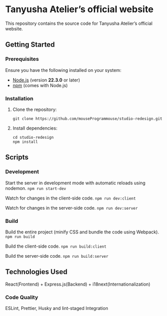 # Tanyusha Atelier’s official website

This repository contains the source code for Tanyusha Atelier’s official website.

## Getting Started

### Prerequisites

Ensure you have the following installed on your system:

- [Node.js](https://nodejs.org/) (version **22.3.0** or later)
- [npm](https://www.npmjs.com/) (comes with Node.js)

### Installation

1. Clone the repository:
   ```
   git clone https://github.com/mouseProgrammouse/studio-redesign.git
   ```
2. Install dependencies:
   ```
   cd studio-redesign
   npm install
   ```

## Scripts

### Development

Start the server in development mode with automatic reloads using nodemon.
`npm run start-dev`

Watch for changes in the client-side code.
`npm run dev:client`

Watch for changes in the server-side code.
`npm run dev:server`

### Build

Build the entire project (minify CSS and bundle the code using Webpack).
`npm run build`

Build the client-side code.
`npm run build:client`

Build the server-side code.
`npm run build:server`

## Technologies Used

React(Frontend) + Express.js(Backend) + i18next(Internationalization)

### Code Quality

ESLint, Prettier, Husky and lint-staged Integration
